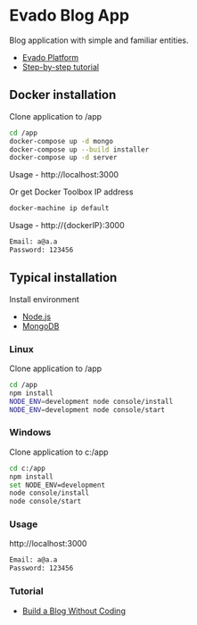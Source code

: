 # Evado Blog App

Blog application with simple and familiar entities.

- [Evado Platform](https://github.com/mkhorin/evado)
- [Step-by-step tutorial](http://nervebit.com/evado/blog)

## Docker installation

Clone application to /app
```sh
cd /app
docker-compose up -d mongo
docker-compose up --build installer
docker-compose up -d server
```
Usage - http://localhost:3000

Or get Docker Toolbox IP address
```sh
docker-machine ip default
```
Usage - http://{dockerIP}:3000
```sh
Email: a@a.a
Password: 123456
```

## Typical installation

Install environment
- [Node.js](https://nodejs.org)
- [MongoDB](https://www.mongodb.com/download-center/community)

### Linux
Clone application to /app
```sh
cd /app
npm install
NODE_ENV=development node console/install
NODE_ENV=development node console/start
```

### Windows
Clone application to c:/app
```sh
cd c:/app
npm install
set NODE_ENV=development
node console/install
node console/start
```

### Usage
http://localhost:3000
```sh
Email: a@a.a
Password: 123456
```

### Tutorial
- [Build a Blog Without Coding](http://nervebit.com/evado/blog)